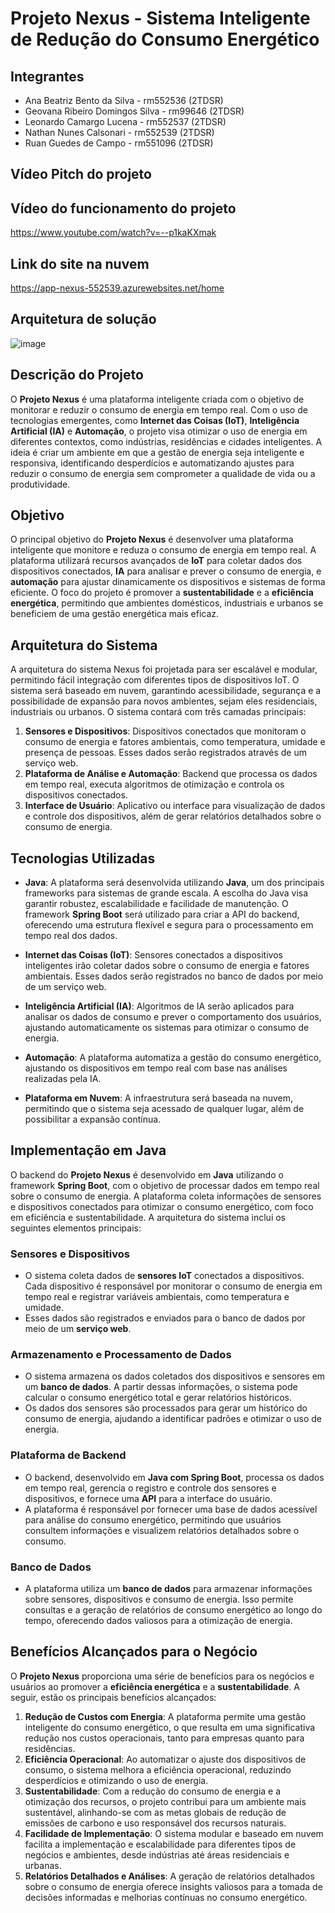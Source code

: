 # Projeto Nexus - Sistema Inteligente de Redução do Consumo Energético

## Integrantes
 - Ana Beatriz Bento da Silva - rm552536 (2TDSR)
 - Geovana Ribeiro Domingos Silva - rm99646 (2TDSR)
 - Leonardo Camargo Lucena - rm552537 (2TDSR)
 - Nathan Nunes Calsonari - rm552539 (2TDSR)
 - Ruan Guedes de Campo - rm551096 (2TDSR)

## Vídeo Pitch do projeto

## Vídeo do funcionamento do projeto

https://www.youtube.com/watch?v=--p1kaKXmak

## Link do site na nuvem

https://app-nexus-552539.azurewebsites.net/home

## Arquitetura de solução

![image](https://github.com/user-attachments/assets/c5681d2a-934d-4a88-b717-f67e855e8803)

## Descrição do Projeto

O **Projeto Nexus** é uma plataforma inteligente criada com o objetivo de monitorar e reduzir o consumo de energia em tempo real. Com o uso de tecnologias emergentes, como **Internet das Coisas (IoT)**, **Inteligência Artificial (IA)** e **Automação**, o projeto visa otimizar o uso de energia em diferentes contextos, como indústrias, residências e cidades inteligentes. A ideia é criar um ambiente em que a gestão de energia seja inteligente e responsiva, identificando desperdícios e automatizando ajustes para reduzir o consumo de energia sem comprometer a qualidade de vida ou a produtividade.

## Objetivo

O principal objetivo do **Projeto Nexus** é desenvolver uma plataforma inteligente que monitore e reduza o consumo de energia em tempo real. A plataforma utilizará recursos avançados de **IoT** para coletar dados dos dispositivos conectados, **IA** para analisar e prever o consumo de energia, e **automação** para ajustar dinamicamente os dispositivos e sistemas de forma eficiente. O foco do projeto é promover a **sustentabilidade** e a **eficiência energética**, permitindo que ambientes domésticos, industriais e urbanos se beneficiem de uma gestão energética mais eficaz.

## Arquitetura do Sistema

A arquitetura do sistema Nexus foi projetada para ser escalável e modular, permitindo fácil integração com diferentes tipos de dispositivos IoT. O sistema será baseado em nuvem, garantindo acessibilidade, segurança e a possibilidade de expansão para novos ambientes, sejam eles residenciais, industriais ou urbanos. O sistema contará com três camadas principais:

1. **Sensores e Dispositivos**: Dispositivos conectados que monitoram o consumo de energia e fatores ambientais, como temperatura, umidade e presença de pessoas. Esses dados serão registrados através de um serviço web.
2. **Plataforma de Análise e Automação**: Backend que processa os dados em tempo real, executa algoritmos de otimização e controla os dispositivos conectados.
3. **Interface de Usuário**: Aplicativo ou interface para visualização de dados e controle dos dispositivos, além de gerar relatórios detalhados sobre o consumo de energia.

## Tecnologias Utilizadas

- **Java**: A plataforma será desenvolvida utilizando **Java**, um dos principais frameworks para sistemas de grande escala. A escolha do Java visa garantir robustez, escalabilidade e facilidade de manutenção. O framework **Spring Boot** será utilizado para criar a API do backend, oferecendo uma estrutura flexível e segura para o processamento em tempo real dos dados.

- **Internet das Coisas (IoT)**: Sensores conectados a dispositivos inteligentes irão coletar dados sobre o consumo de energia e fatores ambientais. Esses dados serão registrados no banco de dados por meio de um serviço web.

- **Inteligência Artificial (IA)**: Algoritmos de IA serão aplicados para analisar os dados de consumo e prever o comportamento dos usuários, ajustando automaticamente os sistemas para otimizar o consumo de energia.

- **Automação**: A plataforma automatiza a gestão do consumo energético, ajustando os dispositivos em tempo real com base nas análises realizadas pela IA.

- **Plataforma em Nuvem**: A infraestrutura será baseada na nuvem, permitindo que o sistema seja acessado de qualquer lugar, além de possibilitar a expansão contínua.

## Implementação em Java

O backend do **Projeto Nexus** é desenvolvido em **Java** utilizando o framework **Spring Boot**, com o objetivo de processar dados em tempo real sobre o consumo de energia. A plataforma coleta informações de sensores e dispositivos conectados para otimizar o consumo energético, com foco em eficiência e sustentabilidade. A arquitetura do sistema inclui os seguintes elementos principais:

### Sensores e Dispositivos

- O sistema coleta dados de **sensores IoT** conectados a dispositivos. Cada dispositivo é responsável por monitorar o consumo de energia em tempo real e registrar variáveis ambientais, como temperatura e umidade.
- Esses dados são registrados e enviados para o banco de dados por meio de um **serviço web**.

### Armazenamento e Processamento de Dados

- O sistema armazena os dados coletados dos dispositivos e sensores em um **banco de dados**. A partir dessas informações, o sistema pode calcular o consumo energético total e gerar relatórios históricos.
- Os dados dos sensores são processados para gerar um histórico do consumo de energia, ajudando a identificar padrões e otimizar o uso de energia.

### Plataforma de Backend

- O backend, desenvolvido em **Java com Spring Boot**, processa os dados em tempo real, gerencia o registro e controle dos sensores e dispositivos, e fornece uma **API** para a interface do usuário.
- A plataforma é responsável por fornecer uma base de dados acessível para análise do consumo energético, permitindo que usuários consultem informações e visualizem relatórios detalhados sobre o consumo.

### Banco de Dados

- A plataforma utiliza um **banco de dados** para armazenar informações sobre sensores, dispositivos e consumo de energia. Isso permite consultas e a geração de relatórios de consumo energético ao longo do tempo, oferecendo dados valiosos para a otimização de energia.

## Benefícios Alcançados para o Negócio

O **Projeto Nexus** proporciona uma série de benefícios para os negócios e usuários ao promover a **eficiência energética** e a **sustentabilidade**. A seguir, estão os principais benefícios alcançados:

1. **Redução de Custos com Energia**: A plataforma permite uma gestão inteligente do consumo energético, o que resulta em uma significativa redução nos custos operacionais, tanto para empresas quanto para residências.
2. **Eficiência Operacional**: Ao automatizar o ajuste dos dispositivos de consumo, o sistema melhora a eficiência operacional, reduzindo desperdícios e otimizando o uso de energia.
3. **Sustentabilidade**: Com a redução do consumo de energia e a otimização dos recursos, o projeto contribui para um ambiente mais sustentável, alinhando-se com as metas globais de redução de emissões de carbono e uso responsável dos recursos naturais.
4. **Facilidade de Implementação**: O sistema modular e baseado em nuvem facilita a implementação e escalabilidade para diferentes tipos de negócios e ambientes, desde indústrias até áreas residenciais e urbanas.
5. **Relatórios Detalhados e Análises**: A geração de relatórios detalhados sobre o consumo de energia oferece insights valiosos para a tomada de decisões informadas e melhorias contínuas no consumo energético.

